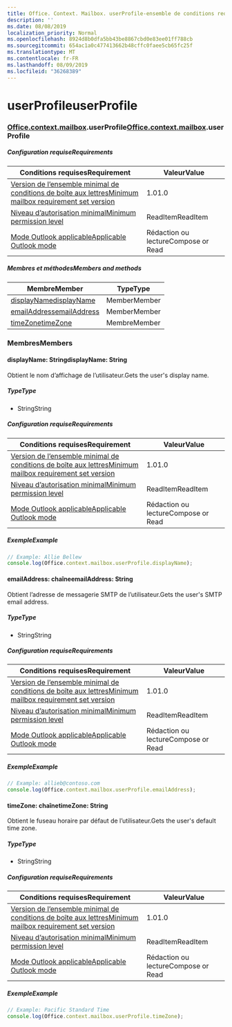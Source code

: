 ```yaml
---
title: Office. Context. Mailbox. userProfile-ensemble de conditions requises 1,3
description: ''
ms.date: 08/08/2019
localization_priority: Normal
ms.openlocfilehash: 8924d8b0dfa5bb43be8867cbd0e83ee01ff788cb
ms.sourcegitcommit: 654ac1a0c477413662b48cffc0faee5cb65fc25f
ms.translationtype: MT
ms.contentlocale: fr-FR
ms.lasthandoff: 08/09/2019
ms.locfileid: "36268389"
---
```

# <a name="userprofile"></a><span data-ttu-id="4acb4-102">userProfile</span><span class="sxs-lookup"><span data-stu-id="4acb4-102">userProfile</span></span>

### <a name="officeofficemdcontextofficecontextmdmailboxofficecontextmailboxmduserprofile"></a><span data-ttu-id="4acb4-103">[Office](Office.md)[.context](Office.context.md)[.mailbox](Office.context.mailbox.md).userProfile</span><span class="sxs-lookup"><span data-stu-id="4acb4-103">[Office](Office.md)[.context](Office.context.md)[.mailbox](Office.context.mailbox.md).userProfile</span></span>

##### <a name="requirements"></a><span data-ttu-id="4acb4-104">Configuration requise</span><span class="sxs-lookup"><span data-stu-id="4acb4-104">Requirements</span></span>

|<span data-ttu-id="4acb4-105">Conditions requises</span><span class="sxs-lookup"><span data-stu-id="4acb4-105">Requirement</span></span>| <span data-ttu-id="4acb4-106">Valeur</span><span class="sxs-lookup"><span data-stu-id="4acb4-106">Value</span></span>|
|---|---|
|[<span data-ttu-id="4acb4-107">Version de l’ensemble minimal de conditions de boîte aux lettres</span><span class="sxs-lookup"><span data-stu-id="4acb4-107">Minimum mailbox requirement set version</span></span>](/office/dev/add-ins/reference/requirement-sets/outlook-api-requirement-sets)| <span data-ttu-id="4acb4-108">1.0</span><span class="sxs-lookup"><span data-stu-id="4acb4-108">1.0</span></span>|
|[<span data-ttu-id="4acb4-109">Niveau d’autorisation minimal</span><span class="sxs-lookup"><span data-stu-id="4acb4-109">Minimum permission level</span></span>](/outlook/add-ins/understanding-outlook-add-in-permissions)| <span data-ttu-id="4acb4-110">ReadItem</span><span class="sxs-lookup"><span data-stu-id="4acb4-110">ReadItem</span></span>|
|[<span data-ttu-id="4acb4-111">Mode Outlook applicable</span><span class="sxs-lookup"><span data-stu-id="4acb4-111">Applicable Outlook mode</span></span>](/outlook/add-ins/#extension-points)| <span data-ttu-id="4acb4-112">Rédaction ou lecture</span><span class="sxs-lookup"><span data-stu-id="4acb4-112">Compose or Read</span></span>|

##### <a name="members-and-methods"></a><span data-ttu-id="4acb4-113">Membres et méthodes</span><span class="sxs-lookup"><span data-stu-id="4acb4-113">Members and methods</span></span>

| <span data-ttu-id="4acb4-114">Membre</span><span class="sxs-lookup"><span data-stu-id="4acb4-114">Member</span></span> | <span data-ttu-id="4acb4-115">Type</span><span class="sxs-lookup"><span data-stu-id="4acb4-115">Type</span></span> |
|--------|------|
| [<span data-ttu-id="4acb4-116">displayName</span><span class="sxs-lookup"><span data-stu-id="4acb4-116">displayName</span></span>](#displayname-string) | <span data-ttu-id="4acb4-117">Member</span><span class="sxs-lookup"><span data-stu-id="4acb4-117">Member</span></span> |
| [<span data-ttu-id="4acb4-118">emailAddress</span><span class="sxs-lookup"><span data-stu-id="4acb4-118">emailAddress</span></span>](#emailaddress-string) | <span data-ttu-id="4acb4-119">Member</span><span class="sxs-lookup"><span data-stu-id="4acb4-119">Member</span></span> |
| [<span data-ttu-id="4acb4-120">timeZone</span><span class="sxs-lookup"><span data-stu-id="4acb4-120">timeZone</span></span>](#timezone-string) | <span data-ttu-id="4acb4-121">Membre</span><span class="sxs-lookup"><span data-stu-id="4acb4-121">Member</span></span> |

### <a name="members"></a><span data-ttu-id="4acb4-122">Membres</span><span class="sxs-lookup"><span data-stu-id="4acb4-122">Members</span></span>

#### <a name="displayname-string"></a><span data-ttu-id="4acb4-123">displayName: String</span><span class="sxs-lookup"><span data-stu-id="4acb4-123">displayName: String</span></span>

<span data-ttu-id="4acb4-124">Obtient le nom d’affichage de l’utilisateur.</span><span class="sxs-lookup"><span data-stu-id="4acb4-124">Gets the user's display name.</span></span>

##### <a name="type"></a><span data-ttu-id="4acb4-125">Type</span><span class="sxs-lookup"><span data-stu-id="4acb4-125">Type</span></span>

*   <span data-ttu-id="4acb4-126">String</span><span class="sxs-lookup"><span data-stu-id="4acb4-126">String</span></span>

##### <a name="requirements"></a><span data-ttu-id="4acb4-127">Configuration requise</span><span class="sxs-lookup"><span data-stu-id="4acb4-127">Requirements</span></span>

|<span data-ttu-id="4acb4-128">Conditions requises</span><span class="sxs-lookup"><span data-stu-id="4acb4-128">Requirement</span></span>| <span data-ttu-id="4acb4-129">Valeur</span><span class="sxs-lookup"><span data-stu-id="4acb4-129">Value</span></span>|
|---|---|
|[<span data-ttu-id="4acb4-130">Version de l’ensemble minimal de conditions de boîte aux lettres</span><span class="sxs-lookup"><span data-stu-id="4acb4-130">Minimum mailbox requirement set version</span></span>](/office/dev/add-ins/reference/requirement-sets/outlook-api-requirement-sets)| <span data-ttu-id="4acb4-131">1.0</span><span class="sxs-lookup"><span data-stu-id="4acb4-131">1.0</span></span>|
|[<span data-ttu-id="4acb4-132">Niveau d’autorisation minimal</span><span class="sxs-lookup"><span data-stu-id="4acb4-132">Minimum permission level</span></span>](/outlook/add-ins/understanding-outlook-add-in-permissions)| <span data-ttu-id="4acb4-133">ReadItem</span><span class="sxs-lookup"><span data-stu-id="4acb4-133">ReadItem</span></span>|
|[<span data-ttu-id="4acb4-134">Mode Outlook applicable</span><span class="sxs-lookup"><span data-stu-id="4acb4-134">Applicable Outlook mode</span></span>](/outlook/add-ins/#extension-points)| <span data-ttu-id="4acb4-135">Rédaction ou lecture</span><span class="sxs-lookup"><span data-stu-id="4acb4-135">Compose or Read</span></span>|

##### <a name="example"></a><span data-ttu-id="4acb4-136">Exemple</span><span class="sxs-lookup"><span data-stu-id="4acb4-136">Example</span></span>

```javascript
// Example: Allie Bellew
console.log(Office.context.mailbox.userProfile.displayName);
```

#### <a name="emailaddress-string"></a><span data-ttu-id="4acb4-137">emailAddress: chaîne</span><span class="sxs-lookup"><span data-stu-id="4acb4-137">emailAddress: String</span></span>

<span data-ttu-id="4acb4-138">Obtient l’adresse de messagerie SMTP de l’utilisateur.</span><span class="sxs-lookup"><span data-stu-id="4acb4-138">Gets the user's SMTP email address.</span></span>

##### <a name="type"></a><span data-ttu-id="4acb4-139">Type</span><span class="sxs-lookup"><span data-stu-id="4acb4-139">Type</span></span>

*   <span data-ttu-id="4acb4-140">String</span><span class="sxs-lookup"><span data-stu-id="4acb4-140">String</span></span>

##### <a name="requirements"></a><span data-ttu-id="4acb4-141">Configuration requise</span><span class="sxs-lookup"><span data-stu-id="4acb4-141">Requirements</span></span>

|<span data-ttu-id="4acb4-142">Conditions requises</span><span class="sxs-lookup"><span data-stu-id="4acb4-142">Requirement</span></span>| <span data-ttu-id="4acb4-143">Valeur</span><span class="sxs-lookup"><span data-stu-id="4acb4-143">Value</span></span>|
|---|---|
|[<span data-ttu-id="4acb4-144">Version de l’ensemble minimal de conditions de boîte aux lettres</span><span class="sxs-lookup"><span data-stu-id="4acb4-144">Minimum mailbox requirement set version</span></span>](/office/dev/add-ins/reference/requirement-sets/outlook-api-requirement-sets)| <span data-ttu-id="4acb4-145">1.0</span><span class="sxs-lookup"><span data-stu-id="4acb4-145">1.0</span></span>|
|[<span data-ttu-id="4acb4-146">Niveau d’autorisation minimal</span><span class="sxs-lookup"><span data-stu-id="4acb4-146">Minimum permission level</span></span>](/outlook/add-ins/understanding-outlook-add-in-permissions)| <span data-ttu-id="4acb4-147">ReadItem</span><span class="sxs-lookup"><span data-stu-id="4acb4-147">ReadItem</span></span>|
|[<span data-ttu-id="4acb4-148">Mode Outlook applicable</span><span class="sxs-lookup"><span data-stu-id="4acb4-148">Applicable Outlook mode</span></span>](/outlook/add-ins/#extension-points)| <span data-ttu-id="4acb4-149">Rédaction ou lecture</span><span class="sxs-lookup"><span data-stu-id="4acb4-149">Compose or Read</span></span>|

##### <a name="example"></a><span data-ttu-id="4acb4-150">Exemple</span><span class="sxs-lookup"><span data-stu-id="4acb4-150">Example</span></span>

```javascript
// Example: allieb@contoso.com
console.log(Office.context.mailbox.userProfile.emailAddress);
```

#### <a name="timezone-string"></a><span data-ttu-id="4acb4-151">timeZone: chaîne</span><span class="sxs-lookup"><span data-stu-id="4acb4-151">timeZone: String</span></span>

<span data-ttu-id="4acb4-152">Obtient le fuseau horaire par défaut de l’utilisateur.</span><span class="sxs-lookup"><span data-stu-id="4acb4-152">Gets the user's default time zone.</span></span>

##### <a name="type"></a><span data-ttu-id="4acb4-153">Type</span><span class="sxs-lookup"><span data-stu-id="4acb4-153">Type</span></span>

*   <span data-ttu-id="4acb4-154">String</span><span class="sxs-lookup"><span data-stu-id="4acb4-154">String</span></span>

##### <a name="requirements"></a><span data-ttu-id="4acb4-155">Configuration requise</span><span class="sxs-lookup"><span data-stu-id="4acb4-155">Requirements</span></span>

|<span data-ttu-id="4acb4-156">Conditions requises</span><span class="sxs-lookup"><span data-stu-id="4acb4-156">Requirement</span></span>| <span data-ttu-id="4acb4-157">Valeur</span><span class="sxs-lookup"><span data-stu-id="4acb4-157">Value</span></span>|
|---|---|
|[<span data-ttu-id="4acb4-158">Version de l’ensemble minimal de conditions de boîte aux lettres</span><span class="sxs-lookup"><span data-stu-id="4acb4-158">Minimum mailbox requirement set version</span></span>](/office/dev/add-ins/reference/requirement-sets/outlook-api-requirement-sets)| <span data-ttu-id="4acb4-159">1.0</span><span class="sxs-lookup"><span data-stu-id="4acb4-159">1.0</span></span>|
|[<span data-ttu-id="4acb4-160">Niveau d’autorisation minimal</span><span class="sxs-lookup"><span data-stu-id="4acb4-160">Minimum permission level</span></span>](/outlook/add-ins/understanding-outlook-add-in-permissions)| <span data-ttu-id="4acb4-161">ReadItem</span><span class="sxs-lookup"><span data-stu-id="4acb4-161">ReadItem</span></span>|
|[<span data-ttu-id="4acb4-162">Mode Outlook applicable</span><span class="sxs-lookup"><span data-stu-id="4acb4-162">Applicable Outlook mode</span></span>](/outlook/add-ins/#extension-points)| <span data-ttu-id="4acb4-163">Rédaction ou lecture</span><span class="sxs-lookup"><span data-stu-id="4acb4-163">Compose or Read</span></span>|

##### <a name="example"></a><span data-ttu-id="4acb4-164">Exemple</span><span class="sxs-lookup"><span data-stu-id="4acb4-164">Example</span></span>

```javascript
// Example: Pacific Standard Time
console.log(Office.context.mailbox.userProfile.timeZone);
```
